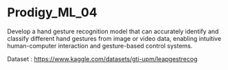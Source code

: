 # Prodigy_ML_04
Develop a hand gesture recognition model that can accurately identify and classify different hand gestures from image or video data, enabling intuitive human-computer interaction and gesture-based control systems.

Dataset : https://www.kaggle.com/datasets/gti-upm/leapgestrecog
